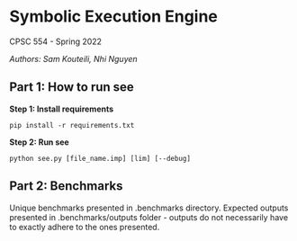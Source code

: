 # Symbolic Execution Engine
CPSC 554 - Spring 2022

*Authors: Sam Kouteili, Nhi Nguyen*

## Part 1: How to run see

**Step 1: Install requirements**

`pip install -r requirements.txt`

**Step 2: Run see**

`python see.py [file_name.imp] [lim] [--debug]`

## Part 2: Benchmarks

Unique benchmarks presented in .benchmarks directory. Expected outputs presented in .benchmarks/outputs folder - outputs do not necessarily have to exactly adhere to the ones presented.